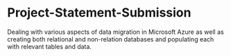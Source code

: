 # Project-Statement-Submission
Dealing with various aspects of data migration in Microsoft Azure as well as creating both relational and non-relation databases and populating each with  relevant tables and data.
